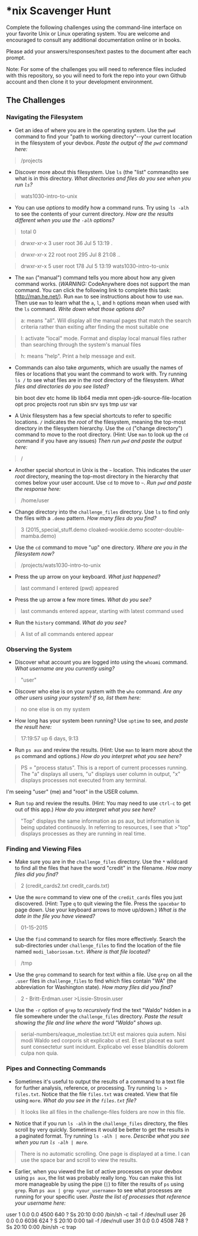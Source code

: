 # *nix Scavenger Hunt

Complete the following challenges using the command-line interface on your favorite
Unix or Linux operating system. You are welcome and encouraged to consult any
additional documentation online or in books.

Please add your answers/responses/text pastes to the document after each prompt.

Note: For some of the challenges you will need to reference files included with
this repository, so you will need to fork the repo into your own Github account
and then clone it to your development environment.

## The Challenges

### Navigating the Filesystem

* Get an idea of where you are in the operating system. Use the `pwd` command to find your "path to working directory"--your current location in the filesystem of your devbox. *Paste the output of the `pwd` command here:*

>/projects

* Discover more about this filesystem. Use `ls` (the "list" command)to see what is in this directory. *What directories and files do you see when you run `ls`?*

>wats1030-intro-to-unix

* You can use *options* to modify how a command runs. Try using `ls -alh` to see the contents of your current directory. *How are the results different when you use the `-alh` options?*

>total 0

>drwxr-xr-x  3 user root  36 Jul  5 13:19 .

>drwxr-xr-x 22 root root 295 Jul  8 21:08 ..

>drwxr-xr-x  5 user root 178 Jul  5 13:19 wats1030-intro-to-unix



* The `man` ("manual") command tells you more about how any given command works. (*WARNING:* CodeAnywhere does not support the man command. You can click the following link to complete this task: http://man.he.net/). Run `man` to see instructions about how to use `man`. Then use `man` to learn what the `a`, `l`, and `h` options mean when used with the `ls` command. *Write down what those options do?*

>  a: means "all". Will display all the manual pages that match the search criteria rather than exiting after finding the     most suitable one

>  l: activate "local" mode. Format and display local manual files rather than searching through the system's manual files

>  h: means "help". Print a help message and exit.


* Commands can also take *arguments*, which are usually the names of files or locations that you want the command to work with. Try running `ls /` to see what files are in the *root* directory of the filesystem. *What files and directories do you see listed?*

  bin  boot  dev  etc  home  lib  lib64  media  mnt  open-jdk-source-file-location  opt  proc  projects  root  run  sbin  srv  sys  tmp  usr  var
     

* A Unix filesystem has a few special shortcuts to refer to specific locations. `/` indicates the *root* of the filesystem, meaning the top-most directory in the filesystem hierarchy. Use the `cd` ("change directory") command to move to the root directory. (Hint: Use `man` to look up the `cd` command if you have any issues) *Then run `pwd` and paste the output here:*

>/

* Another special shortcut in Unix is the `~` location. This indicates the *user root* directory, meaning the top-most directory in the hierarchy that comes below your user account. Use `cd` to move to `~`. *Run `pwd` and paste the response here:*

>/home/user

* Change directory into the `challenge_files` directory. Use `ls` to find only the files with a `.demo` pattern. *How many files do you find?*

>3 (2015_special_stuff.demo  cloaked-wookie.demo  scooter-double-mamba.demo)

* Use the `cd` command to move "up" one directory. *Where are you in the filesystem now?*

 >/projects/wats1030-intro-to-unix

* Press the up arrow on your keyboard. *What just happened?*

 >last command I entered (pwd) appeared

* Press the up arrow a few more times. *What do you see?*

>last commands entered appear, starting with latest command used

* Run the `history` command. *What do you see?*

>A list of all commands entered appear


### Observing the System

* Discover what account you are logged into using the `whoami` command. *What username are you currently using?*

> "user"

* Discover who else is on your system with the `who` command. *Are any other users using your system? If so, list them here:*


 >no one else is on my system

* How long has your system been running? Use `uptime` to see, and *paste the result here:*

>17:19:57 up 6 days,  9:13

* Run `ps aux` and review the results. (Hint: Use `man` to learn more about the `ps` command and options.) *How do you interpret what you see here?*

>PS = "process status". This is a report of current processes running. The "a" displays all users, 
"u" displays user  column in output, 
"x" displays processes not executed from any terminal. <br>

I'm seeing "user" (me) and "root" in the USER column. 

* Run `top` and review the results. (Hint: You may need to use `ctrl-c` to get out of this app.) *How do you interpret what you see here?*

>"Top" displays the same information as ps aux, but information is being updated continuosly. In referring to resources, I see that >"top" displays processes as they are running in real time.

### Finding and Viewing Files

* Make sure you are in the `challenge_files` directory. Use the `*` wildcard to find all the files that have the word "credit" in the filename. *How many files did you find?*

>2 (credit_cards2.txt  credit_cards.txt)

* Use the `more` command to view one of the `credit_cards` files you just discovered. (Hint: Type `q` to quit viewing the file. Press the `spacebar` to page down. Use your keyboard arrows to move up/down.) *What is the date in the file you have viewed?*

>01-15-2015

* Use the `find` command to search for files more effectively. Search the sub-directories under `challenge_files` to find the location of the file named `modi_laboriosam.txt`. *Where is that file located?*

 >/tmp

* Use the `grep` command to search for text within a file. Use `grep` on all the `.user` files in `challenge_files` to find which files contain "WA" (the abbreviation for Washington state). *How many files did you find?*

>2 -
>Britt-Erdman.user                                                                                                                >Lissie-Strosin.user


* Use the `-r` option of `grep` to *recursively* find the text "Waldo" hidden in a file somewhere under the `challenge_files` directory. *Paste the result showing the file and line where the word "Waldo" shows up.*

>serial-numbers/eaque_molestiae.txt:Ut est maiores quia autem. Nisi modi Waldo sed corporis sit explicabo ut est. Et est placeat ea sunt sunt consectetur sunt incidunt. Explicabo vel esse blanditiis dolorem culpa non quia.


### Pipes and Connecting Commands

* Sometimes it's useful to output the results of a command to a text file for further analysis, reference, or processing. Try running `ls > files.txt`. Notice that the file `files.txt` was created. View that file using `more`. *What do you see in the `files.txt` file?*

>It looks like all files in the challenge-files folders are now in this file.

* Notice that if you run `ls -alh` in the `challenge_files` directory, the files scroll by very quickly. Sometimes it would be better to get the results in a paginated format. Try running `ls -alh | more`. *Describe what you see when you run `ls -alh | more`.*

>There is no automatic scrolling. One page is displayed at a time. I can use the space bar and scroll to view the results.

* Earlier, when you viewed the list of active processes on your devbox using `ps aux`, the list was probably really long. You can make this list more manageable by using the pipe (`|`) to filter the results of `ps` using `grep`. Run `ps aux | grep <your_username>` to see what processes are running for your specific user. *Paste the list of processes that reference your username here:*


user         1  0.0  0.0   4500   640 ?        Ss   20:10   0:00 /bin/sh -c tail -f /dev/null                                                                                      user        26  0.0  0.0   6036   624 ?        S    20:10   0:00 tail -f /dev/null                                                                                                 user        31  0.0  0.0   4508   748 ?        Ss   20:10   0:00 /bin/sh -c trap
 

